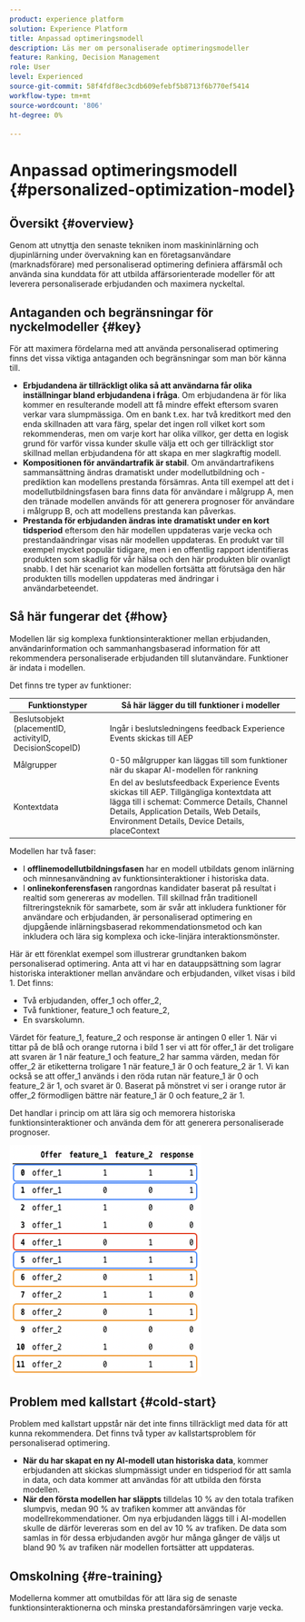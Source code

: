```yaml
---
product: experience platform
solution: Experience Platform
title: Anpassad optimeringsmodell
description: Läs mer om personaliserade optimeringsmodeller
feature: Ranking, Decision Management
role: User
level: Experienced
source-git-commit: 58f4fdf8ec3cdb609efebf5b8713f6b770ef5414
workflow-type: tm+mt
source-wordcount: '806'
ht-degree: 0%

---
```


# Anpassad optimeringsmodell {#personalized-optimization-model}

## Översikt {#overview}

Genom att utnyttja den senaste tekniken inom maskininlärning och djupinlärning under övervakning kan en företagsanvändare (marknadsförare) med personaliserad optimering definiera affärsmål och använda sina kunddata för att utbilda affärsorienterade modeller för att leverera personaliserade erbjudanden och maximera nyckeltal.

<!--![](../../rn/assets/do-not-localize/ai-ranking.gif)-->

## Antaganden och begränsningar för nyckelmodeller {#key}

För att maximera fördelarna med att använda personaliserad optimering finns det vissa viktiga antaganden och begränsningar som man bör känna till.

* **Erbjudandena är tillräckligt olika så att användarna får olika inställningar bland erbjudandena i fråga**. Om erbjudandena är för lika kommer en resulterande modell att få mindre effekt eftersom svaren verkar vara slumpmässiga.
Om en bank t.ex. har två kreditkort med den enda skillnaden att vara färg, spelar det ingen roll vilket kort som rekommenderas, men om varje kort har olika villkor, ger detta en logisk grund för varför vissa kunder skulle välja ett och ger tillräckligt stor skillnad mellan erbjudandena för att skapa en mer slagkraftig modell.
* **Kompositionen för användartrafik är stabil**. Om användartrafikens sammansättning ändras dramatiskt under modellutbildning och -prediktion kan modellens prestanda försämras. Anta till exempel att det i modellutbildningsfasen bara finns data för användare i målgrupp A, men den tränade modellen används för att generera prognoser för användare i målgrupp B, och att modellens prestanda kan påverkas.
* **Prestanda för erbjudanden ändras inte dramatiskt under en kort tidsperiod** eftersom den här modellen uppdateras varje vecka och prestandaändringar visas när modellen uppdateras. En produkt var till exempel mycket populär tidigare, men i en offentlig rapport identifieras produkten som skadlig för vår hälsa och den här produkten blir ovanligt snabb. I det här scenariot kan modellen fortsätta att förutsäga den här produkten tills modellen uppdateras med ändringar i användarbeteendet.

## Så här fungerar det {#how}

Modellen lär sig komplexa funktionsinteraktioner mellan erbjudanden, användarinformation och sammanhangsbaserad information för att rekommendera personaliserade erbjudanden till slutanvändare. Funktioner är indata i modellen.

Det finns tre typer av funktioner:

| Funktionstyper | Så här lägger du till funktioner i modeller |
|--------------|----------------------------|
| Beslutsobjekt (placementID, activityID, DecisionScopeID) | Ingår i beslutsledningens feedback Experience Events skickas till AEP |
| Målgrupper | 0-50 målgrupper kan läggas till som funktioner när du skapar AI-modellen för rankning |
| Kontextdata | En del av beslutsfeedback Experience Events skickas till AEP. Tillgängliga kontextdata att lägga till i schemat: Commerce Details, Channel Details, Application Details, Web Details, Environment Details, Device Details, placeContext |

Modellen har två faser:

* I **offlinemodellutbildningsfasen** har en modell utbildats genom inlärning och minnesanvändning av funktionsinteraktioner i historiska data.
* I **onlinekonferensfasen** rangordnas kandidater baserat på resultat i realtid som genereras av modellen. Till skillnad från traditionell filtreringsteknik för samarbete, som är svår att inkludera funktioner för användare och erbjudanden, är personaliserad optimering en djupgående inlärningsbaserad rekommendationsmetod och kan inkludera och lära sig komplexa och icke-linjära interaktionsmönster.

Här är ett förenklat exempel som illustrerar grundtanken bakom personaliserad optimering. Anta att vi har en datauppsättning som lagrar historiska interaktioner mellan användare och erbjudanden, vilket visas i bild 1. Det finns:

* Två erbjudanden, offer_1 och offer_2,
* Två funktioner, feature_1 och feature_2,
* En svarskolumn.

Värdet för feature_1, feature_2 och response är antingen 0 eller 1. När vi tittar på de blå och orange rutorna i bild 1 ser vi att för offer_1 är det troligare att svaren är 1 när feature_1 och feature_2 har samma värden, medan för offer_2 är etiketterna troligare 1 när feature_1 är 0 och feature_2 är 1. Vi kan också se att offer_1 används i den röda rutan när feature_1 är 0 och feature_2 är 1, och svaret är 0. Baserat på mönstret vi ser i orange rutor är offer_2 förmodligen bättre när feature_1 är 0 och feature_2 är 1.

Det handlar i princip om att lära sig och memorera historiska funktionsinteraktioner och använda dem för att generera personaliserade prognoser.

![](../assets/perso-ranking-schema.png)

## Problem med kallstart {#cold-start}

Problem med kallstart uppstår när det inte finns tillräckligt med data för att kunna rekommendera. Det finns två typer av kallstartsproblem för personaliserad optimering.

* **När du har skapat en ny AI-modell utan historiska data**, kommer erbjudanden att skickas slumpmässigt under en tidsperiod för att samla in data, och data kommer att användas för att utbilda den första modellen.
* **När den första modellen har släppts** tilldelas 10 % av den totala trafiken slumpvis, medan 90 % av trafiken kommer att användas för modellrekommendationer. Om nya erbjudanden läggs till i AI-modellen skulle de därför levereras som en del av 10 % av trafiken. De data som samlas in för dessa erbjudanden avgör hur många gånger de väljs ut bland 90 % av trafiken när modellen fortsätter att uppdateras.

## Omskolning {#re-training}

Modellerna kommer att omutbildas för att lära sig de senaste funktionsinteraktionerna och minska prestandaförsämringen varje vecka.
